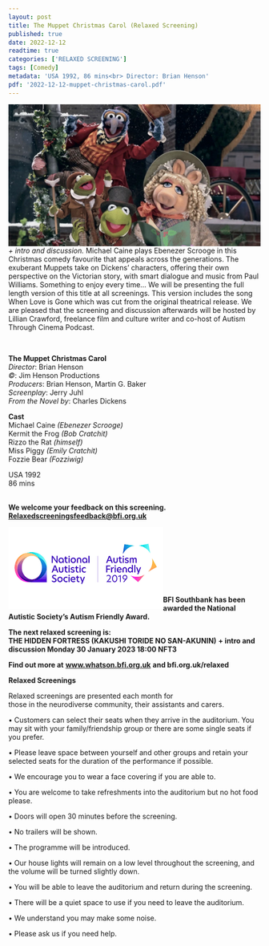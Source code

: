 ```yaml
---
layout: post
title: The Muppet Christmas Carol (Relaxed Screening)
published: true
date: 2022-12-12
readtime: true
categories: ['RELAXED SCREENING']
tags: [Comedy]
metadata: 'USA 1992, 86 mins<br> Director: Brian Henson'
pdf: '2022-12-12-muppet-christmas-carol.pdf'
---
```


<img style="float: left;" src="/img/muppet-christmas-carol-relaxed.jpg"><br><br>

_+ intro and discussion._
Michael Caine plays Ebenezer Scrooge in this Christmas comedy favourite that appeals across the generations. The exuberant Muppets take on Dickens’ characters, offering their own perspective on the Victorian story, with smart dialogue and music from Paul Williams. Something to enjoy every time...
We will be presenting the full length version of this title at all screenings. This version includes the song When Love is Gone which was cut from the original theatrical release.
We are pleased that the screening and discussion afterwards will be hosted by Lillian Crawford, freelance film and culture writer and co-host of Autism Through Cinema Podcast. 

<br>

**The Muppet Christmas Carol**  
_Director_: Brian Henson  
_©_: Jim Henson Productions  
_Producers_: Brian Henson, Martin G. Baker  
_Screenplay_: Jerry Juhl  
_From the Novel by_: Charles Dickens  

**Cast**  
Michael Caine _(Ebenezer Scrooge)_  
Kermit the Frog _(Bob Cratchit)_  
Rizzo the Rat _(himself)_  
Miss Piggy _(Emily Cratchit)_  
Fozzie Bear _(Fozziwig)_  

USA 1992  
86 mins  
<br>

**We welcome your feedback on this screening. Relaxedscreeningsfeedback@bfi.org.uk**


<img style="float: left;" src="/img/autistic_society.png"><br><br><br><br><br><br><br><br>
**BFI Southbank has been awarded the National Autistic Society’s Autism Friendly Award.**


**The next relaxed screening is:**<br>
**THE HIDDEN FORTRESS (KAKUSHI TORIDE NO SAN-AKUNIN)**
**+ intro and discussion
Monday 30 January 2023 18:00 NFT3**



**Find out more at**
**www.whatson.bfi.org.uk**
**and bfi.org.uk/relaxed**

**Relaxed Screenings**<br>

Relaxed screenings are presented each month for  
those in the neurodiverse community, their assistants and carers.

• Customers can select their seats when they arrive in the auditorium. You may sit with your family/friendship group or there are some single seats if you prefer.

• Please leave space between yourself and other groups and retain your selected seats for the duration of the performance if possible.

• We encourage you to wear a face covering if you are  able to.

• You are welcome to take refreshments into the auditorium but no hot food please.

• Doors will open 30 minutes before the screening.

• No trailers will be shown.

• The programme will be introduced.

• Our house lights will remain on a low level throughout the screening, and the volume will be turned slightly down.

• You will be able to leave the auditorium and return during the screening.

• There will be a quiet space to use if you need to leave the auditorium.

• We understand you may make some noise.

• Please ask us if you need help.





<!--stackedit_data:
eyJoaXN0b3J5IjpbLTgzOTg1ODg5OF19
-->
